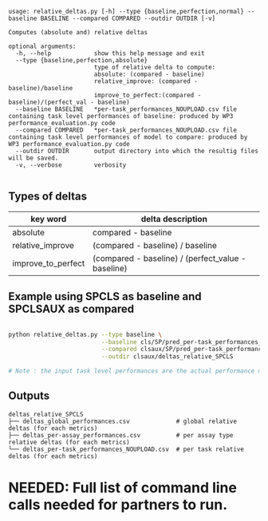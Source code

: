 ```
usage: relative_deltas.py [-h] --type {baseline,perfection,normal} --baseline BASELINE --compared COMPARED --outdir OUTDIR [-v]

Computes (absolute and) relative deltas

optional arguments:
  -h, --help            show this help message and exit
  --type {baseline,perfection,absolute}
                        type of relative delta to compute:
                        absolute: (compared - baseline)
                        relative_improve: (compared - baseline)/baseline
                        improve_to_perfect:(compared - baseline)/(perfect_val - baseline)
  --baseline BASELINE   *per-task_performances_NOUPLOAD.csv file containing task level performances of baseline: produced by WP3 performance_evaluation.py code
  --compared COMPARED   *per-task_performances_NOUPLOAD.csv file containing task level performances of model to compare: produced by WP3 performance_evaluation.py code
  --outdir OUTDIR       output directory into which the resultig files will be saved.
  -v, --verbose         verbosity


```
## Types of deltas

| key word | delta description |
|---|---|
| absolute | compared - baseline |
| relative_improve | (compared - baseline) / baseline  |
| improve_to_perfect | (compared - baseline) / (perfect_value - baseline)  | 


## Example using SPCLS as baseline and SPCLSAUX as compared

```bash

python relative_deltas.py --type baseline \
                          --baseline cls/SP/pred_per-task_performances_NOUPLOAD.csv \
                          --compared clsaux/SP/pred_per-task_performances_NOUPLOAD.csv \
                          --outdir clsaux/deltas_relative_SPCLS 

# Note : the input task level performances are the actual performance metrics, not the deltas

```

## Outputs

```
deltas_relative_SPCLS
├── deltas_global_performances.csv             # global relative deltas (for each metrics)
├── deltas_per-assay_performances.csv          # per assay type relative deltas (for each metrics)
└── deltas_per-task_performances_NOUPLOAD.csv  # per task relative deltas (for each metrics)

```



# NEEDED: Full list of command line calls needed for partners to run. 
